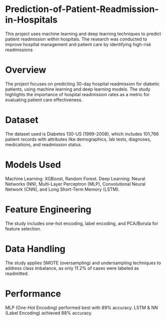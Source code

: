 # Prediction-of-Patient-Readmission-in-Hospitals
This project uses machine learning and deep learning techniques to predict patient readmission within hospitals. The research was conducted to improve hospital management and patient care by identifying high-risk readmissions

# Overview
The project focuses on predicting 30-day hospital readmission for diabetic patients, using machine learning and deep learning models. The study highlights the importance of hospital readmission rates as a metric for evaluating patient care effectiveness.

# Dataset
The dataset used is Diabetes 130-US (1999-2008), which includes 101,766 patient records with attributes like demographics, lab tests, diagnoses, medications, and readmission status.

# Models Used
Machine Learning: XGBoost, Random Forest.
Deep Learning: Neural Networks (NN), Multi-Layer Perceptron (MLP), Convolutional Neural Network (CNN), and Long Short-Term Memory (LSTM).

# Feature Engineering
The study includes one-hot encoding, label encoding, and PCA/Boruta for feature selection.

# Data Handling
The study applies SMOTE (oversampling) and undersampling techniques to address class imbalance, as only 11.2% of cases were labeled as readmitted.

# Performance
MLP (One-Hot Encoding) performed best with 89% accuracy.
LSTM & NN (Label Encoding) achieved 88% accuracy.
